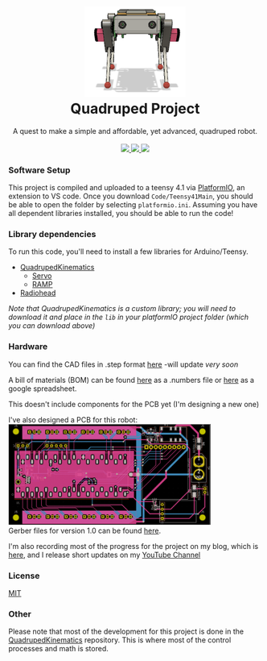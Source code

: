 <h1 align="center">
  <br>
  <a href="https://github.com/seanboe/QuadrupedProject"><img src="images/V1-1Front.png" alt="QuadrupedProject" width="200"></a>
  <br>
  Quadruped Project
  <br>
</h1>

<p align="center"> 
	A quest to make a simple and affordable, yet advanced, quadruped robot.
	<br>
	<br>
	<a href="https://github.com/seanboe/QuadrupedProject"> <img src="https://img.shields.io/badge/License-MIT-green.svg"> </a>
	<a href="https://github.com/seanboe/QuadrupedProject"> <img src="https://img.shields.io/badge/Maintained%3F-yes-orange.svg"> </a>
	<a href="https://github.com/seanboe/QuadrupedProject"> <img src="https://badges.frapsoft.com/os/v1/open-source.svg?v=103"> </a>
</p>

### Software Setup
This project is compiled and uploaded to a teensy 4.1 via [PlatformIO](https://platformio.org), an extension to VS code.
Once you download <code>Code/Teensy41Main</code>, you should be able to open the folder by selecting <code>platformio.ini</code>.
Assuming you have all dependent libraries installed, you should be able to run the code!


### Library dependencies
To run this code, you'll need to install a few libraries for Arduino/Teensy.
- [QuadrupedKinematics](https://github.com/seanboe/QuadrupedKinematics)
	- [Servo](https://www.arduino.cc/reference/en/libraries/servo/)
	- [RAMP](https://github.com/siteswapjuggler/RAMP)
- [Radiohead](https://github.com/adafruit/RadioHead)

<i>Note that QuadrupedKinematics is a custom library; you will need to download it and place in the <code>lib</code>
in your platformIO project folder (which you can download above)</i>

### Hardware
You can find the CAD files in .step format [here](https://github.com/seanboe/QuadrupedProject) -will update _*very soon*_

A bill of materials (BOM) can be found [here](https://github.com/seanboe/QuadrupedProject/tree/master/Hardware) as a .numbers file or
[here](https://docs.google.com/spreadsheets/d/18XhNiGI3mZoEecLmq4_vx1SQUpdlzQzPsUQPOoMVXBk/edit#gid=0) as a google spreadsheet.

This doesn't include components for the PCB yet (I'm designing a new one)

I've also designed a PCB for this robot: <br>
<a href="https://github.com/seanboe/QuadrupedProject/tree/master/Hardware"><img src="Hardware/PCBV1-0/layoutV1-0.png" height="200"></a>
<br>
Gerber files for version 1.0 can be found <a href="Hardware">here</a>.

I'm also recording most of the progress for the project on my blog, which is [here](https://seanboe.github.io/blog/),
and I release short updates on my [YouTube Channel](https://www.youtube.com/channel/UCSMmECMAWD-FGQWWuThr7_w)

### License

<a href="LICENSE">MIT</a>

### Other
Please note that most of the development for this project is done in the [QuadrupedKinematics](https://github.com/seanboe/QuadrupedKinematics)
repository. This is where most of the control processes and math is stored. 
